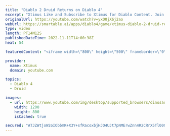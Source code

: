 ```yaml
---
title: "Diablo 2 Druid Returns on Diablo 4"
excerpt: "Xtimus Like and Subscribe to Xtimus for Diablo Content. Join the Notification Squad: Click the ▻Follow me. Twitter ..."
originalUrl: https://youtube.com/watch?v=yxO0jX6j2ao
webUrl: https://smartable.ai/apps/diablo4/game/xtimus-diablo-2-druid-returns-on-diablo-4/
type: video
length: PT14M12S
publishedDateTime: 2022-11-11T14:00:38Z
heat: 54

featuredContent: "<iframe width=\"800\" height=\"500\" frameborder=\"0\" src=\"https://www.youtube.com/embed/yxO0jX6j2ao\" allow=\"accelerometer; autoplay; encrypted-media; gyroscope; picture-in-picture\" allowfullscreen></iframe>"

provider:
  name: Xtimus
  domain: youtube.com

topics:
  - Diablo 4
  - Druid

images:
  - url: https://www.youtube.com/img/desktop/supported_browsers/dinosaur.png
    width: 1200
    height: 800
    isCached: true

secured: "ATJZWtjoW2oIObbmK+X3Y+sfRacoxbjHJO4UJt7pNMErwZnn4R2CRrX5Tl00G0sM6JXsC17UsOiiFNUvrVX1erZxP+S9aV7hqRolOk9iWR7fYh7jxnd0RRrLM0YuIhOu524RcEv/DDfaIRzojGdX+qS1zl4Y7fQK1XqpQXn24wH7Q2U6LkCjwTDjFqFPlxnDKsUfc5XhINmioTQxjKCjd/W0p9Kz1BGKVqqBPIvENgsyt0OCIk9LEdke+zcv3bcPIWziDErTZYkuqGYlE1qsT7FNcHnhPJbWr/nDlX4e6qwvdg4JXLA+/P6OJS4dwJiyQiyy9hpTQkxMEe0vPJmR+zdRnwBgUyKNIJe9vQYC9FNZ/htjPYHSePadYj5qgPSrJiSTo7m6coxvC+6MtzPqfkMvr053EPNId28t2gx3Nf0=;ie8dxp96XWw6/MC5rV6OlA=="
---
```


